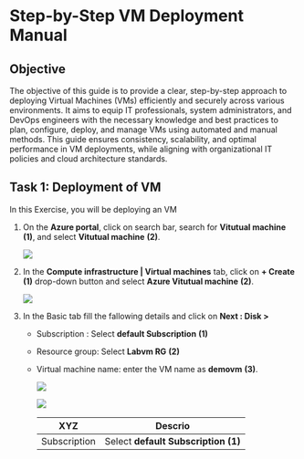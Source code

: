 # Step-by-Step VM Deployment Manual

## Objective

The objective of this guide is to provide a clear, step-by-step approach to deploying Virtual Machines (VMs) efficiently and securely across various environments. It aims to equip IT professionals, system administrators, and DevOps engineers with the necessary knowledge and best practices to plan, configure, deploy, and manage VMs using automated and manual methods. This guide ensures consistency, scalability, and optimal performance in VM deployments, while aligning with organizational IT policies and cloud architecture standards.

## Task 1: Deployment of VM

In this Exercise, you will be deploying an VM 

1. On the **Azure portal**, click on search bar, search for **Vitutual machine** **(1)**, and select **Vitutual machine** **(2)**.

   ![](media/2025-04-22_18-42-42.png)

2. In the **Compute infrastructure | Virtual machines** tab, click on **+ Create** **(1)** drop-down button and select **Azure Vitutual machine** **(2)**.

   ![](media/2025-04-22_18-51-28.png)

3. In the Basic tab fill the fallowing details and click on **Next : Disk >**

   - Subscription : Select **default Subscription** **(1)**
   - Resource group: Select **Labvm RG** **(2)**
   - Virtual machine name: enter the VM name as **demovm** **(3)**.

      ![](media/2025-04-22_18-59-22.png)

      ![](media/2025-04-22_18-59-58.png)

      | XYZ | Descrio |
      | --- | --- |
      | Subscription | Select **default Subscription** **(1)** |
